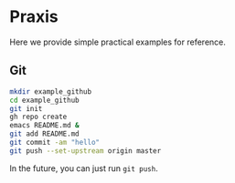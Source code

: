 # Praxis

Here we provide simple practical examples for reference.

## Git

```bash
mkdir example_github
cd example_github
git init
gh repo create
emacs README.md &
git add README.md
git commit -am "hello"
git push --set-upstream origin master
```
In the future, you can just run `git push`.
